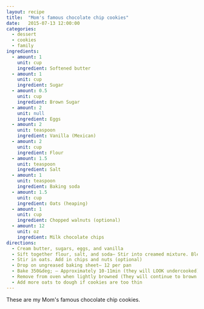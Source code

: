 ```yaml
---
layout: recipe
title:  "Mom's famous chocolate chip cookies"
date:   2015-07-13 12:00:00
categories:
  - dessert
  - cookies
  - family
ingredients:
  - amount: 1
    unit: cup
    ingredient: Softened butter
  - amount: 1
    unit: cup
    ingredient: Sugar
  - amount: 0.5
    unit: cup
    ingredient: Brown Sugar
  - amount: 2
    unit: null
    ingredient: Eggs
  - amount: 2
    unit: teaspoon
    ingredient: Vanilla (Mexican)
  - amount: 2
    unit: cup
    ingredient: Flour
  - amount: 1.5
    unit: teaspoon
    ingredient: Salt
  - amount: 1
    unit: teaspoon
    ingredient: Baking soda
  - amount: 1.5
    unit: cup
    ingredient: Oats (heaping)
  - amount: 1
    unit: cup
    ingredient: Chopped walnuts (optional)
  - amount: 12
    unit: oz
    ingredient: Milk chocolate chips
directions:
  - Cream butter, sugars, eggs, and vanilla
  - Sift together flour, salt, and soda— Stir into creamed mixture. Blend well.
  - Stir in oats. Add in chips and nuts (optional)
  - Drop on ungreased baking sheet— 12 per pan
  - Bake 350&deg; — Approximately 10-11min (they will LOOK undercooked)
  - Remove from oven when lightly browned (They will continue to brown outside the oven.)
  - Add more oats to dough if cookies are too thin
---
```


These are my Mom's famous chocolate chip cookies.
